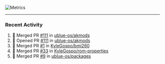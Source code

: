 ![Metrics](https://metrics.lecoq.io/KyleGospo?template=classic&base=header%2C%20activity%2C%20community%2C%20repositories%2C%20metadata&base.indepth=false&base.hireable=false&base.skip=false&config.timezone=America%2FLos_Angeles)

---
### Recent Activity
<!--START_SECTION:activity-->
1. 🎉 Merged PR [#111](https://github.com/ublue-os/akmods/pull/111) in [ublue-os/akmods](https://github.com/ublue-os/akmods)
2. 💪 Opened PR [#111](https://github.com/ublue-os/akmods/pull/111) in [ublue-os/akmods](https://github.com/ublue-os/akmods)
3. 🎉 Merged PR [#1](https://github.com/KyleGospo/bmi260/pull/1) in [KyleGospo/bmi260](https://github.com/KyleGospo/bmi260)
4. 🎉 Merged PR [#33](https://github.com/KyleGospo/rom-properties/pull/33) in [KyleGospo/rom-properties](https://github.com/KyleGospo/rom-properties)
5. 🎉 Merged PR [#9](https://github.com/ublue-os/packages/pull/9) in [ublue-os/packages](https://github.com/ublue-os/packages)
<!--END_SECTION:activity-->
